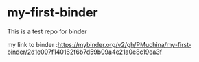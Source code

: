 # my-first-binder
This is a test repo for binder


my link to binder :https://mybinder.org/v2/gh/PMuchina/my-first-binder/2d1e007f140162f6b7d59b09a4e21a0e8c19ea3f
